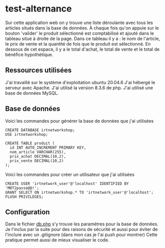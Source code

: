 # test-alternance

Sur cette application web on y trouve une liste déroulante avec tous les articles situés dans la base de données. À chaque fois qu'on appuie sur le bouton 'valider' le produit sélectionné est comptabilisé et ajouté dans le tableau situé à droite de la page. Dans ce tableau il y a : le nom de l'article, le prix de vente et la quantité de fois que le produit est sélectionné. En dessous de cet espace, il y a le total d'achat, le total de vente et le total de bénéfice hypothétique.

## Ressources utilisées

J'ai travaillé sur le système d'exploitation ubuntu 20.04.6
J'ai hébergé le serveur avec Apache.
J'ai utilisé la version 8.3.6 de php.
J'ai utilisé une base de données MySQL.

## Base de données

Voici les commandes pour générer la base de données que j'ai utilisées

```mysql
CREATE DATABASE irtnetworkshop;
USE irtnetworkshop;

CREATE TABLE produit (
  id INT AUTO_INCREMENT PRIMARY KEY,
  nom_article VARCHAR(255),
  prix_achat DECIMAL(10,2),
  prix_vente DECIMAL(10,2)
);
```

Voici les commandes pour créer un utilisateur que j'ai utilisées

```mysql
CREATE USER 'irtnetwork_user'@'localhost' IDENTIFIED BY 'M0T2passe@@!';
GRANT SELECT ON irtnetworkshop.* TO 'irtnetwork_user'@'localhost';
FLUSH PRIVILEGES;
```

## Configuration

Dans le fichier [db.php](https://github.com/esoriabonet/test-alternance/blob/main/db.php) s'y trouve les paramètres pour la base de données. Je l'inclus par la suite pour des raisons de sécurité et aussi pour éviter de l'inclure avec un .gitignore (dans mon cas je l'ai push pour montrer) Cette pratique permet aussi de mieux visualiser le code.

